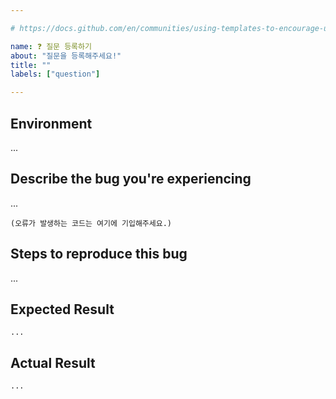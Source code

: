 ```yaml
---

# https://docs.github.com/en/communities/using-templates-to-encourage-useful-issues-and-pull-requests

name: ❓ 질문 등록하기
about: "질문을 등록해주세요!"
title: ""
labels: ["question"]

---
```


## Environment

<!-- 현재 사용 중인 운영 체제 (Windows, GNU/Linux (Ubuntu), macOS 등)를 다음 줄에 기입해주세요. -->

...

## Describe the bug you're experiencing

<!-- 컴파일러/인터프리터가 출력한 오류 메시지 등의 세부 정보를 다음 줄에 기입해주세요. -->

...

```
(오류가 발생하는 코드는 여기에 기입해주세요.)
```

## Steps to reproduce this bug

<!-- 기존 코드를 어떻게 수정 (기본 설정 값 변경, 특정 방식으로 진행 등)하여 오류가 발생하였는지 다음 줄에 상세히 기입해주세요. -->

...

## Expected Result

<!-- 코드를 실행했을 때 어떤 결과가 나오기를 예상했는지 다음 줄에 기입해주세요. -->

```
...
```

## Actual Result

<!-- 코드를 실행했을 때 그 결과가 실제로 어떻게 나왔는지 다음 줄에 기입해주세요. -->

```
...
```
